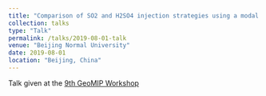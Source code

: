 ```yaml
---
title: "Comparison of SO2 and H2SO4 injection strategies using a modal aerosol microphysics representation in CESM2(WACCM)"
collection: talks
type: "Talk"
permalink: /talks/2019-08-01-talk
venue: "Beijing Normal University"
date: 2019-08-01
location: "Beijing, China"
---
```


Talk given at the [9th GeoMIP Workshop](http://climate.envsci.rutgers.edu/GeoMIP/2019.html)
